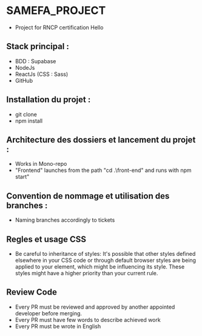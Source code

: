 # SAMEFA_PROJECT

* Project for RNCP certification
Hello

## Stack principal : 
* BDD : Supabase <br>
* NodeJs <br>
* ReactJs (CSS : Sass) <br>
* GitHub 


## Installation du projet : 
* git clone <br> 
* npm install


## Architecture des dossiers et lancement du projet : 
* Works in Mono-repo <br>
* "Frontend" launches from the path  "cd .\front-end\"  and runs with npm start" <br>


## Convention de nommage et utilisation des branches :
* Naming branches accordingly to tickets <br>

## Regles et usage CSS
* Be careful to inheritance of styles: It's possible that other styles defined elsewhere in your CSS code or through default browser styles are being applied to your element, which might be influencing its style. These styles might have a higher priority than your current rule.

## Review Code
* Every PR must be reviewed and approved by another appointed developer before merging.<br> 
* Every PR must have few words to describe achieved work <br> 
* Every PR must be wrote in English <br>

